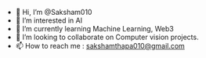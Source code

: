 - 👋 Hi, I’m @Saksham010
- 👀 I’m interested in AI
- 🌱 I’m currently learning Machine Learning, Web3 
- 💞️ I’m looking to collaborate on Computer vision projects.
- 📫 How to reach me : sakshamthapa010@gmail.com

<!---
Saksham010/Saksham010 is a ✨ special ✨ repository because its `README.md` (this file) appears on your GitHub profile.
You can click the Preview link to take a look at your changes.
--->
